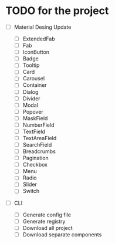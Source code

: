 # TODO for the project

- [ ] Material Desing Update

  - [ ] ExtendedFab
  - [ ] Fab
  - [ ] IconButton
  - [ ] Badge
  - [ ] Tooltip
  - [ ] Card
  - [ ] Carousel
  - [ ] Container
  - [ ] Dialog
  - [ ] Divider
  - [ ] Modal
  - [ ] Popover
  - [ ] MaskField
  - [ ] NumberField
  - [ ] TextField
  - [ ] TextAreaField
  - [ ] SearchField
  - [ ] Breadcrumbs
  - [ ] Pagination
  - [ ] Checkbox
  - [ ] Menu
  - [ ] Radio
  - [ ] Slider
  - [ ] Switch

- [ ] CLI
  - [ ] Generate config file
  - [ ] Generate registry
  - [ ] Download all project
  - [ ] Download separate components
